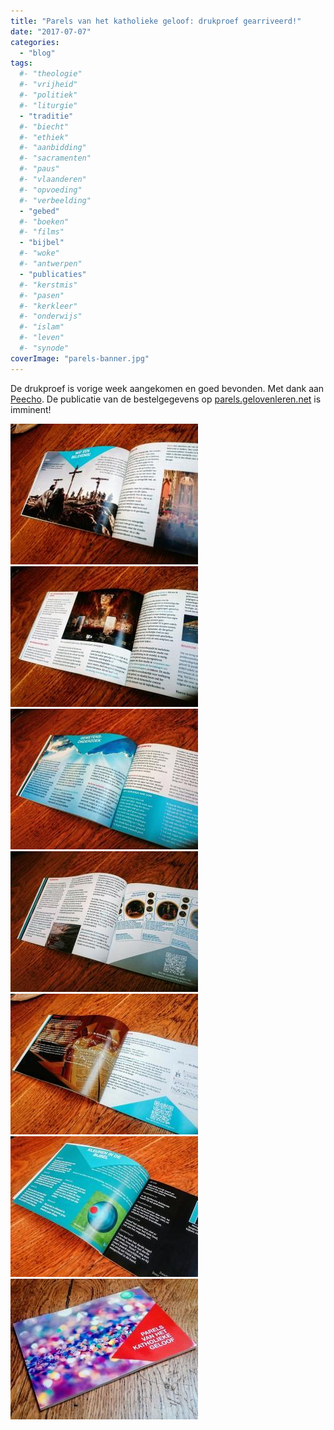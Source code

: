 ```yaml
---
title: "Parels van het katholieke geloof: drukproef gearriveerd!"
date: "2017-07-07"
categories: 
  - "blog"
tags:
  #- "theologie"
  #- "vrijheid"
  #- "politiek"
  #- "liturgie"
  - "traditie"
  #- "biecht"
  #- "ethiek"
  #- "aanbidding"
  #- "sacramenten"
  #- "paus"
  #- "vlaanderen"
  #- "opvoeding"
  #- "verbeelding"
  - "gebed"
  #- "boeken"
  #- "films"
  - "bijbel"
  #- "woke"
  #- "antwerpen"
  - "publicaties"
  #- "kerstmis"
  #- "pasen"
  #- "kerkleer"
  #- "onderwijs"
  #- "islam"
  #- "leven"
  #- "synode"
coverImage: "parels-banner.jpg"
---
```


De drukproef is vorige week aangekomen en goed bevonden. Met dank aan [Peecho](https://www.peecho.com/). De publicatie van de bestelgegevens op [parels.gelovenleren.net](http://parels.gelovenleren.net/) is imminent!

![](images/IMG_20170706_184510-300x225.jpg) ![](images/IMG_20170706_184455-300x225.jpg) ![](images/IMG_20170706_184431-300x225.jpg) ![](images/IMG_20170706_184415-300x225.jpg) ![](images/IMG_20170706_184400-300x225.jpg) ![](images/IMG_20170706_184338-300x225.jpg) ![](images/IMG_20170706_184252-300x225.jpg)
